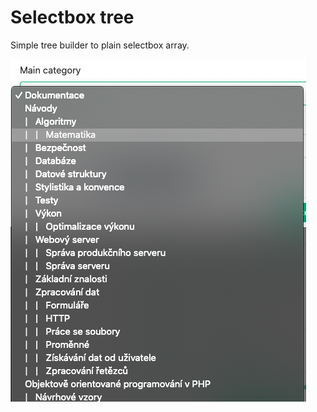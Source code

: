 Selectbox tree
==============

Simple tree builder to plain selectbox array.

![Sample selectbox view](doc/selectbox-design.png)


